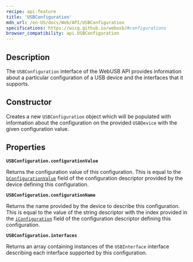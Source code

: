 ```yaml
---
recipe: api-feature
title: 'USBConfiguration'
mdn_url: /en-US/docs/Web/API/USBConfiguration
specifications: https://wicg.github.io/webusb/#configurations
browser_compatibility: api.USBConfiguration
---
```


## Description

The `USBConfiguration` interface of the WebUSB API provides information about a particular configuration of a USB device and the interfaces that it supports.

## Constructor

Creates a new `USBConfiguration` object which will be populated with information about the configuration on the provided `USBDevice` with the given configuration value.

## Properties

**`USBConfiguration.configurationValue`**

Returns the configuration value of this configuration. This is equal to the [`bConfigurationValue`](https://www.beyondlogic.org/usbnutshell/usb5.shtml#ConfigurationDescriptors) field of the configuration descriptor provided by the device defining this configuration.

**`USBConfiguration.configurationName`**

Returns the name provided by the device to describe this configuration. This is equal to the value of the string descriptor with the index provided in the [`iConfiguration`](https://www.beyondlogic.org/usbnutshell/usb5.shtml#ConfigurationDescriptors) field of the configuration descriptor defining this configuration.

**`USBConfiguration.interfaces`**

Returns an array containing instances of the `USBInterface` interface describing each interface supported by this configuration.
